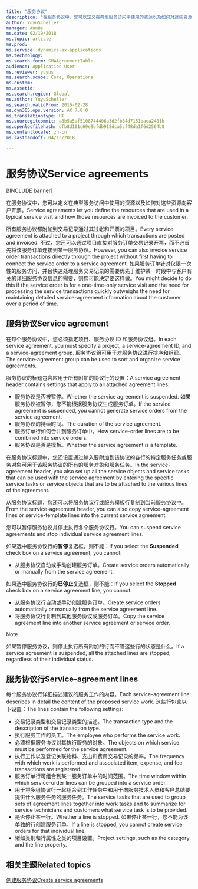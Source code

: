 ```yaml
---
title: "服务协议"
description: "在服务协议中，您可以定义在典型服务访问中使用的资源以及如何对这些资源向客户开票。"
author: YuyuScheller
manager: AnnBe
ms.date: 02/19/2018
ms.topic: article
ms.prod: 
ms.service: dynamics-ax-applications
ms.technology: 
ms.search.form: SMAAgreementTable
audience: Application User
ms.reviewer: yuyus
ms.search.scope: Core, Operations
ms.custom: 
ms.assetid: 
ms.search.region: Global
ms.author: YuyuScheller
ms.search.validFrom: 2016-02-28
ms.dyn365.ops.version: AX 7.0.0
ms.translationtype: HT
ms.sourcegitcommit: a8b5a5af5108744406a3d2fb84d7151baea2481b
ms.openlocfilehash: dfb8d101c69e9bfdb918dca5cf48da1f6d2564b8
ms.contentlocale: zh-cn
ms.lasthandoff: 04/13/2018

---
```


# <a name="service-agreements"></a><span data-ttu-id="5c1bf-103">服务协议</span><span class="sxs-lookup"><span data-stu-id="5c1bf-103">Service agreements</span></span>

[!INCLUDE [banner](../includes/banner.md)]

<span data-ttu-id="5c1bf-104">在服务协议中，您可以定义在典型服务访问中使用的资源以及如何对这些资源向客户开票。</span><span class="sxs-lookup"><span data-stu-id="5c1bf-104">Service agreements let you define the resources that are used in a typical service visit and how those resources are invoiced to the customer.</span></span>

<span data-ttu-id="5c1bf-105">所有服务协议都附加到交易记录通过其过帐和开票的项目。</span><span class="sxs-lookup"><span data-stu-id="5c1bf-105">Every service agreement is attached to a project through which transactions are posted and invoiced.</span></span> <span data-ttu-id="5c1bf-106">不过，您还可以通过项目直接对服务订单交易记录开票，而不必首先将该服务订单连接到某一服务协议。</span><span class="sxs-lookup"><span data-stu-id="5c1bf-106">However, you can also invoice service order transactions directly through the project without first having to connect the service order to a service agreement.</span></span> <span data-ttu-id="5c1bf-107">如果服务订单针对仅限一次性的服务访问，并且快速处理服务交易记录的需要优先于维护某一时段中与客户有关的详细服务协议信息的需要，则您可能决定要这样做。</span><span class="sxs-lookup"><span data-stu-id="5c1bf-107">You might decide to do this if the service order is for a one-time-only service visit and the need for processing the service transactions quickly outweighs the need for maintaining detailed service-agreement information about the customer over a period of time.</span></span>

## <a name="service-agreement"></a><span data-ttu-id="5c1bf-108">服务协议</span><span class="sxs-lookup"><span data-stu-id="5c1bf-108">Service agreement</span></span>

<span data-ttu-id="5c1bf-109">在每个服务协议中，您必须指定项目、服务协议 ID 和服务协议组。</span><span class="sxs-lookup"><span data-stu-id="5c1bf-109">In each service agreement, you must specify a project, a service-agreement ID, and a service-agreement group.</span></span> <span data-ttu-id="5c1bf-110">服务协议组可用于对服务协议进行排序和组织。</span><span class="sxs-lookup"><span data-stu-id="5c1bf-110">The service-agreement group can be used to sort and organize service agreements.</span></span>

<span data-ttu-id="5c1bf-111">服务协议的标题包含应用于所有附加的协议行的设置：</span><span class="sxs-lookup"><span data-stu-id="5c1bf-111">A service agreement header contains settings that apply to all attached agreement lines:</span></span>

-  <span data-ttu-id="5c1bf-112">服务协议是否被暂停。</span><span class="sxs-lookup"><span data-stu-id="5c1bf-112">Whether the service agreement is suspended.</span></span> <span data-ttu-id="5c1bf-113">如果服务协议被暂停，您不能根据服务协议生成服务订单。</span><span class="sxs-lookup"><span data-stu-id="5c1bf-113">If the service agreement is suspended, you cannot generate service orders from the service agreement.</span></span>
-  <span data-ttu-id="5c1bf-114">服务协议的持续时间。</span><span class="sxs-lookup"><span data-stu-id="5c1bf-114">The duration of the service agreement.</span></span>
-  <span data-ttu-id="5c1bf-115">服务订单行如何合并到服务订单中。</span><span class="sxs-lookup"><span data-stu-id="5c1bf-115">How service-order lines are to be combined into service orders.</span></span>
-  <span data-ttu-id="5c1bf-116">服务协议是否是模板。</span><span class="sxs-lookup"><span data-stu-id="5c1bf-116">Whether the service agreement is a template.</span></span>

<span data-ttu-id="5c1bf-117">在服务协议标题中，您还设置通过输入要附加到该协议的各行的特定服务任务或服务对象可用于该服务协议的所有的服务对象和服务任务。</span><span class="sxs-lookup"><span data-stu-id="5c1bf-117">In the service-agreement header, you also set up all the service objects and service tasks that can be used with the service agreement by entering the specific service tasks or service objects that are to be attached to the various lines of the agreement.</span></span>

<span data-ttu-id="5c1bf-118">从服务协议标题，您还可以将服务协议行或服务模板行复制到当前服务协议中。</span><span class="sxs-lookup"><span data-stu-id="5c1bf-118">From the service-agreement header, you can also copy service-agreement lines or service-template lines into the current service agreement.</span></span>

<span data-ttu-id="5c1bf-119">您可以暂停服务协议并停止执行各个服务协议行。</span><span class="sxs-lookup"><span data-stu-id="5c1bf-119">You can suspend service agreements and stop individual service agreement lines.</span></span>

<span data-ttu-id="5c1bf-120">如果选中服务协议行的**暂停**复选框，则不能：</span><span class="sxs-lookup"><span data-stu-id="5c1bf-120">If you select the **Suspended** check box on a service agreement, you cannot:</span></span>

-    <span data-ttu-id="5c1bf-121">从服务协议自动或手动创建服务订单。</span><span class="sxs-lookup"><span data-stu-id="5c1bf-121">Create service orders automatically or manually from the service agreement.</span></span>

<span data-ttu-id="5c1bf-122">如果选中服务协议行的**已停止**复选框，则不能：</span><span class="sxs-lookup"><span data-stu-id="5c1bf-122">If you select the **Stopped** check box on a service agreement line, you cannot:</span></span>

-    <span data-ttu-id="5c1bf-123">从服务协议行自动或手动创建服务订单。</span><span class="sxs-lookup"><span data-stu-id="5c1bf-123">Create service orders automatically or manually from the service agreement line.</span></span>
-    <span data-ttu-id="5c1bf-124">将服务协议行复制到其他服务协议或服务订单。</span><span class="sxs-lookup"><span data-stu-id="5c1bf-124">Copy the service agreement line into another service agreement or service order.</span></span>


> [!NOTE]
> <span data-ttu-id="5c1bf-125">如果暂停服务协议，则停止执行所有附加的行而不管这些行的状态是什么。</span><span class="sxs-lookup"><span data-stu-id="5c1bf-125">If a service agreement is suspended, all the attached lines are stopped, regardless of their individual status.</span></span>

## <a name="service-agreement-lines"></a><span data-ttu-id="5c1bf-126">服务协议行</span><span class="sxs-lookup"><span data-stu-id="5c1bf-126">Service-agreement lines</span></span>

<span data-ttu-id="5c1bf-127">每个服务协议行详细描述建议的服务工作的内容。</span><span class="sxs-lookup"><span data-stu-id="5c1bf-127">Each service-agreement line describes in detail the content of the proposed service work.</span></span> <span data-ttu-id="5c1bf-128">这些行包含以下设置：</span><span class="sxs-lookup"><span data-stu-id="5c1bf-128">The lines contain the following settings:</span></span>

-  <span data-ttu-id="5c1bf-129">交易记录类型和交易记录类型的描述。</span><span class="sxs-lookup"><span data-stu-id="5c1bf-129">The transaction type and the description of the transaction type.</span></span>
-  <span data-ttu-id="5c1bf-130">执行服务工作的员工。</span><span class="sxs-lookup"><span data-stu-id="5c1bf-130">The employee who performs the service work.</span></span>
-  <span data-ttu-id="5c1bf-131">必须根据服务协议对其执行服务的对象。</span><span class="sxs-lookup"><span data-stu-id="5c1bf-131">The objects on which service must be performed for the service agreement.</span></span>
-  <span data-ttu-id="5c1bf-132">执行工作以及登记关联物料、支出和费用交易记录的频率。</span><span class="sxs-lookup"><span data-stu-id="5c1bf-132">The frequency with which work is performed and associated item, expense, and fee transactions are registered.</span></span>
-  <span data-ttu-id="5c1bf-133">服务订单行可组合到某一服务订单中的时间范围。</span><span class="sxs-lookup"><span data-stu-id="5c1bf-133">The time window within which service-order lines can be grouped into a service order.</span></span>
-  <span data-ttu-id="5c1bf-134">用于将多组协议行一起组合到工作任务中和用于向服务技术人员和客户总结要提供什么服务任务的服务任务。</span><span class="sxs-lookup"><span data-stu-id="5c1bf-134">The service tasks that are used to group sets of agreement lines together into work tasks and to summarize for service technicians and customers what service task is to be provided.</span></span>
-  <span data-ttu-id="5c1bf-135">是否停止某一行。</span><span class="sxs-lookup"><span data-stu-id="5c1bf-135">Whether a line is stopped.</span></span> <span data-ttu-id="5c1bf-136">如果停止某一行，您不能为该单独的行创建服务订单。</span><span class="sxs-lookup"><span data-stu-id="5c1bf-136">If a line is stopped, you cannot create service orders for that individual line.</span></span>
-  <span data-ttu-id="5c1bf-137">诸如类别和行属性之类的项目设置。</span><span class="sxs-lookup"><span data-stu-id="5c1bf-137">Project settings, such as the category and the line property.</span></span>

## <a name="related-topics"></a><span data-ttu-id="5c1bf-138">相关主题</span><span class="sxs-lookup"><span data-stu-id="5c1bf-138">Related topics</span></span>

[<span data-ttu-id="5c1bf-139">创建服务协议</span><span class="sxs-lookup"><span data-stu-id="5c1bf-139">Create service agreements</span></span>](create-service-agreements.md)

